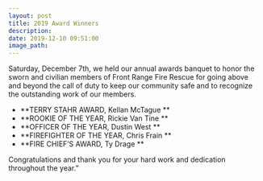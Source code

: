```yaml
---
layout: post
title: 2019 Award Winners
description:
date: 2019-12-10 09:51:00
image_path:
---
```


Saturday, December 7th, we held our annual awards banquet to honor the sworn and civilian members of Front Range Fire Rescue for going above and beyond the call of duty to keep our community safe and to recognize the outstanding work of our members.

* **TERRY STAHR AWARD, Kellan McTague **
* **ROOKIE OF THE YEAR, Rickie Van Tine **
* **OFFICER OF THE YEAR, Dustin West **
* **FIREFIGHTER OF THE YEAR, Chris Frain **
* **FIRE CHIEF’S AWARD, Ty Drage **

Congratulations and thank you for your hard work and dedication throughout the year.”